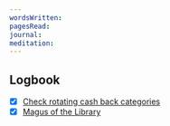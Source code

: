 ```yaml
---
wordsWritten: 
pagesRead: 
journal: 
meditation:
---
```



## Logbook
- [x] [Check rotating cash back categories](things:///show?id=FPLqkA9ozvy8CgXMCG4X8W)
- [x] [Magus of the Library](things:///show?id=QjYMeD16qrDYvykXd6SuKg)